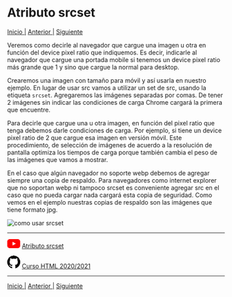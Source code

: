 # Atributo srcset

[Inicio |](README.md) [Anterior |](5device_pixel_ratio.md) [Siguiente](7etiqueta_picture.md)  

Veremos como decirle al navegador que cargue una imagen u otra en función del device pixel ratio que indiquemos. Es decir, indicarle al navegador que cargue una portada mobile si tenemos un device pixel ratio más grande que 1 y sino que cargue la normal para desktop.


Crearemos una imagen con tamaño para móvil y así usarla en nuestro ejemplo. En lugar de usar src vamos a utilizar un set de src, usando la etiqueta `srcset`. Agregaremos las imágenes separadas por comas. De tener 2 imágenes sin indicar las condiciones de carga Chrome cargará la primera que encuentre.

Para decirle que cargue una u otra imagen, en función del pixel ratio que tenga debemos darle condiciones de carga. Por ejemplo, si tiene un device pixel ratio de 2 que cargue esa imagen en versión móvil. Este procedimiento, de selección de imágenes de acuerdo a la resolución de pantalla optimiza los tiempos de carga porque también cambia el peso de las imágenes que vamos a mostrar.

En el caso que algún navegador no soporte webp debemos de agregar siempre una copia de respaldo. Para navegadores como internet explorer que no soportan webp ni tampoco srcset es conveniente agregar src en el caso que no pueda cargar nada cargará esta copia de seguridad. Como vemos en el ejemplo nuestras copias de respaldo son las imágenes que tiene formato jpg.


![como usar srcset](/assets/srcset/srcset1.png)


---
![youtube logo](assets/logos/youtube_logo_30.png) [Atributo srcset](https://youtu.be/qj81Y4l2Wvs)

![github logo](assets/logos/github_logo_30.png) [Curso HTML 2020/2021](https://github.com/DorianDesings/html-2020-2021)  

---

[Inicio |](README.md) [Anterior |](5device_pixel_ratio.md) [Siguiente](7etiqueta_picture.md)  
